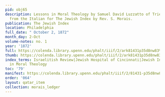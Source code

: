 ```yaml
---
pid: obj65
description: Lessons in Moral Theology by Samuel David Luzzatto of Trieste [...] Translated
  from the Italian for The Jewish Index by Rev. S. Morais.
publication: The Jewish Index
location: Philadelphia
full_date: " October 2, 1872"
month_day: 2-Oct
volume-notes: no. 1
year: '1872'
full: https://colenda.library.upenn.edu/phalt/iiif/2/ark81431p35d8nw83%2FSHA256E-s8321266--a012f3a646dcaefebe7c6fc9404c5d8c9b88a80536290ee295b71facce7fc3c2.jpeg/full/3500,/0/default.jpg
thumb: https://colenda.library.upenn.edu/phalt/iiif/2/ark81431p35d8nw83%2FSHA256E-s8321266--a012f3a646dcaefebe7c6fc9404c5d8c9b88a80536290ee295b71facce7fc3c2.jpeg/full/!200,200/0/default.jpg
index_terms: Israelitish Review|Jewish Hospital of Cincinnati|Jewish Index, The|Lessons
  in Moral Theology
toc: '79'
manifest: https://colenda.library.upenn.edu/phalt/iiif/2/81431-p35d8nw83/manifest
order: '064'
layout: qatar_item
collection: morais_ledger
---
```

